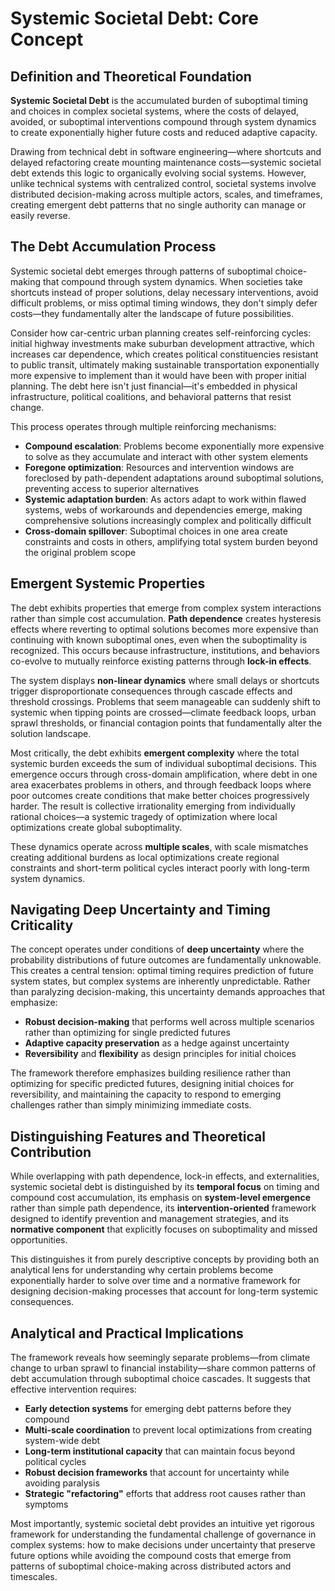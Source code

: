 # Systemic Societal Debt: Core Concept

## Definition and Theoretical Foundation

**Systemic Societal Debt** is the accumulated burden of suboptimal timing and choices in complex societal systems, where the costs of delayed, avoided, or suboptimal interventions compound through system dynamics to create exponentially higher future costs and reduced adaptive capacity.

Drawing from technical debt in software engineering—where shortcuts and delayed refactoring create mounting maintenance costs—systemic societal debt extends this logic to organically evolving social systems. However, unlike technical systems with centralized control, societal systems involve distributed decision-making across multiple actors, scales, and timeframes, creating emergent debt patterns that no single authority can manage or easily reverse.

## The Debt Accumulation Process

Systemic societal debt emerges through patterns of suboptimal choice-making that compound through system dynamics. When societies take shortcuts instead of proper solutions, delay necessary interventions, avoid difficult problems, or miss optimal timing windows, they don't simply defer costs—they fundamentally alter the landscape of future possibilities.

Consider how car-centric urban planning creates self-reinforcing cycles: initial highway investments make suburban development attractive, which increases car dependence, which creates political constituencies resistant to public transit, ultimately making sustainable transportation exponentially more expensive to implement than it would have been with proper initial planning. The debt here isn't just financial—it's embedded in physical infrastructure, political coalitions, and behavioral patterns that resist change.

This process operates through multiple reinforcing mechanisms:

- **Compound escalation**: Problems become exponentially more expensive to solve as they accumulate and interact with other system elements
- **Foregone optimization**: Resources and intervention windows are foreclosed by path-dependent adaptations around suboptimal solutions, preventing access to superior alternatives  
- **Systemic adaptation burden**: As actors adapt to work within flawed systems, webs of workarounds and dependencies emerge, making comprehensive solutions increasingly complex and politically difficult
- **Cross-domain spillover**: Suboptimal choices in one area create constraints and costs in others, amplifying total system burden beyond the original problem scope

## Emergent Systemic Properties

The debt exhibits properties that emerge from complex system interactions rather than simple cost accumulation. **Path dependence** creates hysteresis effects where reverting to optimal solutions becomes more expensive than continuing with known suboptimal ones, even when the suboptimality is recognized. This occurs because infrastructure, institutions, and behaviors co-evolve to mutually reinforce existing patterns through **lock-in effects**.

The system displays **non-linear dynamics** where small delays or shortcuts trigger disproportionate consequences through cascade effects and threshold crossings. Problems that seem manageable can suddenly shift to systemic when tipping points are crossed—climate feedback loops, urban sprawl thresholds, or financial contagion points that fundamentally alter the solution landscape.

Most critically, the debt exhibits **emergent complexity** where the total systemic burden exceeds the sum of individual suboptimal decisions. This emergence occurs through cross-domain amplification, where debt in one area exacerbates problems in others, and through feedback loops where poor outcomes create conditions that make better choices progressively harder. The result is collective irrationality emerging from individually rational choices—a systemic tragedy of optimization where local optimizations create global suboptimality.

These dynamics operate across **multiple scales**, with scale mismatches creating additional burdens as local optimizations create regional constraints and short-term political cycles interact poorly with long-term system dynamics.

## Navigating Deep Uncertainty and Timing Criticality

The concept operates under conditions of **deep uncertainty** where the probability distributions of future outcomes are fundamentally unknowable. This creates a central tension: optimal timing requires prediction of future system states, but complex systems are inherently unpredictable. Rather than paralyzing decision-making, this uncertainty demands approaches that emphasize:

- **Robust decision-making** that performs well across multiple scenarios rather than optimizing for single predicted futures
- **Adaptive capacity preservation** as a hedge against uncertainty  
- **Reversibility** and **flexibility** as design principles for initial choices

The framework therefore emphasizes building resilience rather than optimizing for specific predicted futures, designing initial choices for reversibility, and maintaining the capacity to respond to emerging challenges rather than simply minimizing immediate costs.

## Distinguishing Features and Theoretical Contribution

While overlapping with path dependence, lock-in effects, and externalities, systemic societal debt is distinguished by its **temporal focus** on timing and compound cost accumulation, its emphasis on **system-level emergence** rather than simple path dependence, its **intervention-oriented** framework designed to identify prevention and management strategies, and its **normative component** that explicitly focuses on suboptimality and missed opportunities.

This distinguishes it from purely descriptive concepts by providing both an analytical lens for understanding why certain problems become exponentially harder to solve over time and a normative framework for designing decision-making processes that account for long-term systemic consequences.

## Analytical and Practical Implications

The framework reveals how seemingly separate problems—from climate change to urban sprawl to financial instability—share common patterns of debt accumulation through suboptimal choice cascades. It suggests that effective intervention requires:

- **Early detection systems** for emerging debt patterns before they compound
- **Multi-scale coordination** to prevent local optimizations from creating system-wide debt
- **Long-term institutional capacity** that can maintain focus beyond political cycles
- **Robust decision frameworks** that account for uncertainty while avoiding paralysis
- **Strategic "refactoring"** efforts that address root causes rather than symptoms

Most importantly, systemic societal debt provides an intuitive yet rigorous framework for understanding the fundamental challenge of governance in complex systems: how to make decisions under uncertainty that preserve future options while avoiding the compound costs that emerge from patterns of suboptimal choice-making across distributed actors and timescales.
